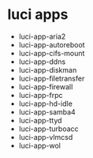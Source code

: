 # luci apps

- luci-app-aria2
- luci-app-autoreboot
- luci-app-cifs-mount
- luci-app-ddns
- luci-app-diskman
- luci-app-filetransfer
- luci-app-firewall
- luci-app-frpc
- luci-app-hd-idle
- luci-app-samba4
- luci-app-ttyd
- luci-app-turboacc
- luci-app-vlmcsd
- luci-app-wol

